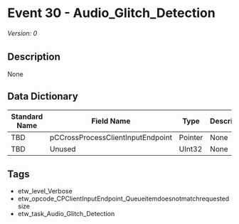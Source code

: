 # Event 30 - Audio_Glitch_Detection
###### Version: 0

## Description
None

## Data Dictionary
|Standard Name|Field Name|Type|Description|Sample Value|
|---|---|---|---|---|
|TBD|pCCrossProcessClientInputEndpoint|Pointer|None|`None`|
|TBD|Unused|UInt32|None|`None`|

## Tags
* etw_level_Verbose
* etw_opcode_CPClientInputEndpoint_Queueitemdoesnotmatchrequestedsize
* etw_task_Audio_Glitch_Detection